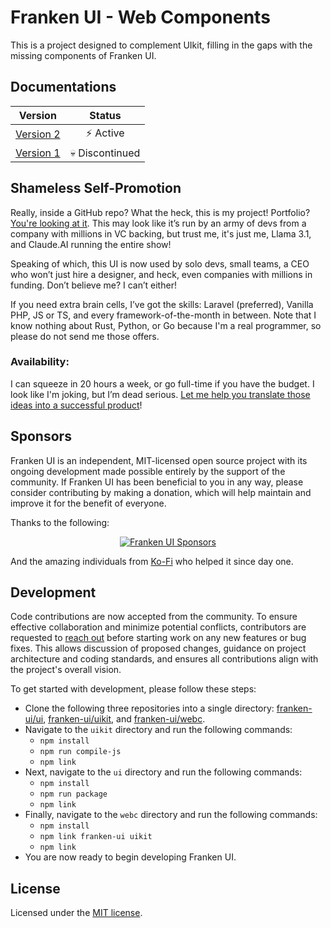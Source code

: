 # Franken UI - Web Components

This is a project designed to complement UIkit, filling in the gaps with the missing components of Franken UI.

## Documentations

|               **Version**               |   **Status**   |
|:---------------------------------------:|:--------------:|
| [Version 2](https://franken-ui.dev)     | ⚡ Active       |
| [Version 1](https://uno.franken-ui.dev) | 💀 Discontinued |

## Shameless Self-Promotion

Really, inside a GitHub repo? What the heck, this is my project! Portfolio? [You're looking at it](https://franken-ui.dev). This may look like it’s run by an army of devs from a company with millions in VC backing, but trust me, it's just me, Llama 3.1, and Claude.AI running the entire show!

Speaking of which, this UI is now used by solo devs, small teams, a CEO who won’t just hire a designer, and heck, even companies with millions in funding. Don’t believe me? I can’t either!

If you need extra brain cells, I’ve got the skills: Laravel (preferred), Vanilla PHP, JS or TS, and every framework-of-the-month in between. Note that I know nothing about Rust, Python, or Go because I'm a real programmer, so please do not send me those offers.

### Availability:

I can squeeze in 20 hours a week, or go full-time if you have the budget. I look like I'm joking, but I’m dead serious. [Let me help you translate those ideas into a successful product](mailto:reden@franken-ui.dev)!

## Sponsors

Franken UI is an independent, MIT-licensed open source project with its ongoing development made possible entirely by the support of the community. If Franken UI has been beneficial to you in any way, please consider contributing by making a donation, which will help maintain and improve it for the benefit of everyone.

Thanks to the following:

<p align="center">
  <a target="_blank" href="https://franken-ui.dev/#sponsors">
    <img alt="Franken UI Sponsors" src="https://franken-ui.dev/images/sponsors/all.png" />
  </a>
</p>

And the amazing individuals from [Ko-Fi](https://ko-fi.com/sveltecult) who helped it since day one.

## Development

Code contributions are now accepted from the community. To ensure effective collaboration and minimize potential conflicts, contributors are requested to [reach out](mailto:reden@franken-ui.dev) before starting work on any new features or bug fixes. This allows discussion of proposed changes, guidance on project architecture and coding standards, and ensures all contributions align with the project's overall vision.

To get started with development, please follow these steps:

* Clone the following three repositories into a single directory: [franken-ui/ui](https://github.com/franken-ui/ui), [franken-ui/uikit](https://github.com/franken-ui/uikit), and [franken-ui/webc](https://github.com/franken-ui/webc).
* Navigate to the `uikit` directory and run the following commands:
  * `npm install`
  * `npm run compile-js`
  * `npm link`
* Next, navigate to the `ui` directory and run the following commands:
  * `npm install`
  * `npm run package`
  * `npm link`
* Finally, navigate to the `webc` directory and run the following commands:
  * `npm install`
  * `npm link franken-ui uikit`
  * `npm link`
* You are now ready to begin developing Franken UI.

## License

Licensed under the [MIT license](https://github.com/franken-ui/webc/blob/master/LICENSE.md).